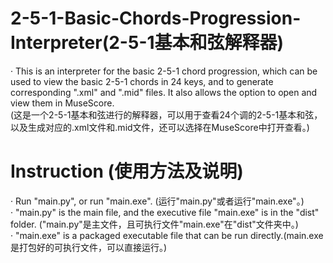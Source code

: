 # 2-5-1-Basic-Chords-Progression-Interpreter(2-5-1基本和弦解释器)
· This is an interpreter for the basic 2-5-1 chord progression, which can be used to view the basic 2-5-1 chords in 24 keys, and to generate corresponding ".xml" and ".mid" files. It also allows the option to open and view them in MuseScore.  
(这是一个2-5-1基本和弦进行的解释器，可以用于查看24个调的2-5-1基本和弦，以及生成对应的.xml文件和.mid文件，还可以选择在MuseScore中打开查看。)

# Instruction (使用方法及说明)
· Run "main.py", or run "main.exe". (运行"main.py"或者运行"main.exe"。)  
· "main.py" is the main file, and the executive file "main.exe" is in the "dist" folder. ("main.py"是主文件，且可执行文件"main.exe"在"dist"文件夹中。)  
· "main.exe" is a packaged executable file that can be run directly.(main.exe是打包好的可执行文件，可以直接运行。)
